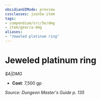 ```yaml
---
obsidianUIMode: preview
cssclasses: json5e-item
tags:
- compendium/src/5e/dmg
- item/gear/a-dmg
aliases: 
- "Jeweled platinum ring"
---
```

# Jeweled platinum ring
*$A|DMG*  

- **Cost**: 7,500 gp

*Source: Dungeon Master's Guide p. 135*